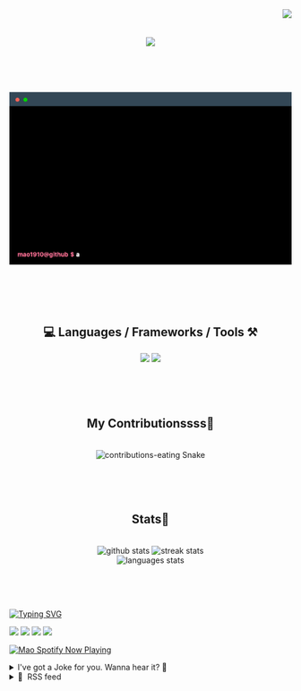 <!-- VISITOR BADGE -->
<!-- https://github.com/hehuapei/visitor-badge -->

<img align="right" src="https://visitor-badge.laobi.icu/badge?page_id=mao1910.mao1910&left_color=%2379DAF9&right_color=%23FE6E96" />


<!-- TYPING SVG -->
<!-- https://github.com/DenverCoder1/readme-typing-svg -->

<h1 align="center">
    <img src="https://readme-typing-svg.herokuapp.com/?font=Righteous&size=35&center=true&vCenter=true&width=500&height=70&color=FE6E96&font=poppins&duration=5000&lines=Hi+There!+👋;+I'm+Mao!;" />
</h1>

<br/>


<!-- ABOUT ME TERMINAL -->
<h1 align="center">
<img src="./assets/terminal-5.gif" alt="Terminal" />
</h1>

<br/><br/><br/>


<!-- TECHNOLOGIES LOGOS -->
<!-- https://github.com/tandpfun/skill-icons -->

<h2 align="center">💻 Languages / Frameworks / Tools ⚒️</h2>
<div align="center">
    <img src="https://skillicons.dev/icons?i=javascript,typescript,angular,react,html,css,scss,bootstrap,cs,java,spring" />
    <img src="https://skillicons.dev/icons?i=flutter,firebase,supabase,mysql,git,github,gitlab,vscode,idea,maven,figma" />
</div>

<br/><br/><br/>


<!-- CONTRIBUTIONS SNAKE GAME -->
<!-- https://github.com/Platane/snk -->

<div align="center">
  <h2> My Contributionssss🐍 </h2>
  <br>
  <img alt="contributions-eating Snake" src="https://raw.githubusercontent.com/mao1910/mao1910/output/github-contribution-grid-snake.svg" />

  <!-- Four lines below suggested by Planate for Dark mode-->
  <picture>
  <source media="(prefers-color-scheme: dark)" srcset="github-snake-dark.svg" />
  <source media="(prefers-color-scheme: light)" srcset="github-snake.svg" />
  </picture>
  
  <br/><br/><br/>
</div>


<!-- GITHUB STATS -->
<!-- https://github.com/DenverCoder1/github-readme-streak-stats --> <!--  My Vercel -->
<!-- https://github.com/anuraghazra/github-readme-stats --> <!--  My own Vercel -->

<h2 align="center"> Stats📝 </h2>
  <br>
<div align=center>
  <img width=429 src="https://github-readme-stats-mao1910.vercel.app/api?username=mao1910&count_private=true&show_icons=true&theme=dracula&rank_icon=github&hide=contribs&border_radius=10&border_color=79DAF9" alt="github stats"/>
  <img width=396 src="https://github-readme-streak-stats-2235.vercel.app?user=mao1910&count_private=true&theme=dracula&currStreakNum=79DAF9&currStreakLabel=FE6E96&border_radius=10&border=79DAF9" alt="streak stats"/>
  <br/>
  <img src="https://github-readme-stats-mao1910.vercel.app/api/top-langs/?username=mao1910&layout=compact&theme=dracula&border_radius=10&size_weight=0.5&count_weight=0.5&border_color=79DAF9" alt="languages stats" />
</div>

<br/><br/><br/>


<!-- FOOTER -->
<!-- https://github.com/DenverCoder1/readme-typing-svg -->
<!-- https://readme-typing-svg.demolab.com/demo/ -->

<a href="https://git.io/typing-svg"><img src="https://readme-typing-svg.demolab.com?font=Poppins&pause=1000&color=FE6E96&width=535&lines=Thanks+for+dropping+by!;Feel+free+to+check+any+of+the+Socials+below+%F0%9F%91%87;Or+the+Joke+Of+The+Day+if+you're+down+for+a+giggle+%F0%9F%98%9D;Hope+to+see+you+again+%F0%9F%91%8A;Uh%3F+You're+still+here%3F;Well...+I'm+running+out+of+things+to+say...;Tell+you+what%2C+due+to+your+effort+and+perseverance%2C;I+shall+present+you+with+a+short+poem%3A;%22To+code%2C+or+not+to+code%2C+that+is+the+question%3A;Whether+'tis+nobler+in+the+IDE+to+debug;The+errors+and+issues+of+outrageous+software%2C;Or+to+take+up+the+keyboard+against+a+sea+of+bugs;And+by+coding%2C+end+them.%22;by+William+Shakespeare%2C+probably.+;Pretty+sure+that's+Hamlet's.;Alrighty%2C+this+has+been+fun.;But+I'll+restart+the+loop+now...+see+ya+soon!" alt="Typing SVG" /></a>


<!--  SOCIAL NETWORKS -->
<!-- https://github.com/alexandresanlim/Badges4-README.md-Profile -->

  <div> 
    <a href="https://www.deviantart.com/madeinkobaia/art/my-profile-is-under-construction-265626465" target="_blank"><img src="https://img.shields.io/badge/-LinkedIn-%230077B5?style=for-the-badge&logo=linkedin&logoColor=white" target="_blank"></a> <!-- ADD LINKEDIN PROFILE -->
    <a href = "https://www.nicepng.com/ourpic/u2q8o0t4t4r5o0r5_website-under-construction-png-graphic-transparent-website-under/"><img src="https://img.shields.io/badge/Portfolio-4285F4?style=for-the-badge&logo=Google-chrome&logoColor=white" target="_blank"></a> <!-- ADD PORTFOLIO WEBSITE -->
    <a href="https://discord.gg" target="_blank"><img src="https://img.shields.io/badge/Discord-7289DA?style=for-the-badge&logo=discord&logoColor=white" target="_blank"></a> <!-- ADD DISCORD --> <!-- User or Server? -->
    <a href = "mailto:mao1910dev@gmail.com"><img src="https://img.shields.io/badge/Gmail-D14836?style=for-the-badge&logo=gmail&logoColor=white" target="_blank"></a>
  </div>


<!-- SPOTIFY PLAYING-->
<!-- https://github.com/novatorem/novatorem --> <!-- My own Vercel deployment-->

[<img width=438px src="https://spotify-now-playing-git-main-mao1910.vercel.app//api/spotify/?border_color=FE6E96" alt="Mao Spotify Now Playing" />](https://open.spotify.com/user/31542et242zglhf42ydrtqgvuvde)


<!-- JOKE OF THE DAY -->
<!-- https://github.com/ABSphreak/readme-jokes --> <!-- My own Vercel deployment-->

<details>
<summary>I've got a Joke for you. Wanna hear it? 🙈</summary>

<br/>

 <tr>
 <td style="padding-top:4px"><img src = "https://readme-jokes-git-master-mao1910.vercel.app/api?&theme=dracula"></td>
 </tr>

</details>


<!-- RSS FEED -->
<!-- https://github.com/gautamkrishnar/blog-post-workflow -->

<details>
<summary>📕 &nbsp;RSS feed</summary>

<br/>


<!-- BLOG-POST-LIST:START -->
 #### - [Is There a Developer Shortage?](https://dev.to/devteam/is-there-a-developer-shortage-2l56) 
 <details><summary>Article</summary> <p><em>Hey, hey, it's the Daily Byte! Over the next several days, we'll be talking about developer roles, success taits, and the future ahead. Today we tackle the burning question:</em>  </p>

<blockquote>
<p>Why is the software industry facing a developer shortage, and how can we address this issue?</p>
</blockquote>

<p>Share your insights into the ongoing debate about the scarcity of developers and follow the DEVteam for more discussions and online camaraderie!</p>


<div class="ltag__user ltag__user__id__1">
  <a href="/devteam" class="ltag__user__link profile-image-link">
    <div class="ltag__user__pic">
      <img src="https://res.cloudinary.com/practicaldev/image/fetch/s--DGMHY8k9--/c_limit%2Cf_auto%2Cfl_progressive%2Cq_auto%2Cw_800/https://res.cloudinary.com/practicaldev/image/fetch/s--DG4H-3cI--/c_fill%2Cf_auto%2Cfl_progressive%2Ch_150%2Cq_auto%2Cw_150/https://dev-to-uploads.s3.amazonaws.com/uploads/organization/profile_image/1/d908a186-5651-4a5a-9f76-15200bc6801f.jpg" alt="devteam image">
    </div>
  </a>
  <div class="ltag__user__content">
    <h2>
      <a href="/devteam" class="ltag__user__link">The DEV Team</a>
      Follow
    </h2>
    <div class="ltag__user__summary">
      <a href="/devteam" class="ltag__user__link">
        The team behind this very platform. 😄
      </a>
    </div>
  </div>
</div>
 

 </details> 
 <hr /> 

 #### - [Hacktoberfest is coming](https://dev.to/jarvisscript/hacktoberfest-is-coming-58a4) 
 <details><summary>Article</summary> <p>Hacktoberfest is coming and this year DEV is teaming up with Hackotoberfest founder Digital Ocean to bring new badges to DEV.</p>

<p>Read <a href="https://dev.to/page/hacktoberfest-2023">DEV's HacktoberFest 2023 page.</a> to learn what is going on here.</p>

<p>Visit the <a href="https://hacktoberfest.com/">Official HacktoberFest</a> page this is where you go to sign up on September 26. Sign up here then prepare for the month.</p>

<p>Dev's Hacktoberfest preview blog.</p>


<div class="ltag__link">
  <a href="/devteam" class="ltag__link__link">
    <div class="ltag__link__org__pic">
      <img src="https://res.cloudinary.com/practicaldev/image/fetch/s--DGMHY8k9--/c_limit%2Cf_auto%2Cfl_progressive%2Cq_auto%2Cw_800/https://res.cloudinary.com/practicaldev/image/fetch/s--DG4H-3cI--/c_fill%2Cf_auto%2Cfl_progressive%2Ch_150%2Cq_auto%2Cw_150/https://dev-to-uploads.s3.amazonaws.com/uploads/organization/profile_image/1/d908a186-5651-4a5a-9f76-15200bc6801f.jpg" alt="The DEV Team" width="150" height="150">
      <div class="ltag__link__user__pic">
        <img src="https://res.cloudinary.com/practicaldev/image/fetch/s--Q9agcq3k--/c_limit%2Cf_auto%2Cfl_progressive%2Cq_auto%2Cw_800/https://res.cloudinary.com/practicaldev/image/fetch/s--vHKcEiTe--/c_fill%2Cf_auto%2Cfl_progressive%2Ch_150%2Cq_auto%2Cw_150/https://dev-to-uploads.s3.amazonaws.com/uploads/user/profile_image/3/13d3b32a-d381-4549-b95e-ec665768ce8f.png" alt="" width="150" height="150">
      </div>
    </div>
  </a>
  <a href="/devteam/hacktoberfest-2023-sneak-peek-at-badges-whats-to-come-4h22" class="ltag__link__link">
    <div class="ltag__link__content">
      <h2>Hacktoberfest 2023: Sneak Peek at Badges &amp; What's to Come</h2>
      <h3>dev.to staff for The DEV Team ・ Sep 18</h3>
      <div class="ltag__link__taglist">
        <span class="ltag__link__tag">#hacktoberfest23</span>
      </div>
    </div>
  </a>
</div>


<p>I've participated in Hacktoberfest for three years, last year I even maintained a project. I've had four or more pull request accepted each of the the last three years.</p>

<p>I've got to collaborate on some cool projects. I've earned t-shirts, stickers, holopins, and DEV badges. Although I'm missing the 2021 one. </p>

<p>This year Digital Ocean is not giving out shirts or stickers. It's an expense thing, but you can earn digital pins and have a tree planted. Some companies offer incentives to earn their swag so look for them as you search for projects.  </p>

<p><a href="https://res.cloudinary.com/practicaldev/image/fetch/s--KUQGnU-c--/c_limit%2Cf_auto%2Cfl_progressive%2Cq_auto%2Cw_800/https://dev-to-uploads.s3.amazonaws.com/i/ekhzparqr6g09yi9pctq.jpg" class="article-body-image-wrapper"><img src="https://res.cloudinary.com/practicaldev/image/fetch/s--KUQGnU-c--/c_limit%2Cf_auto%2Cfl_progressive%2Cq_auto%2Cw_800/https://dev-to-uploads.s3.amazonaws.com/i/ekhzparqr6g09yi9pctq.jpg" alt="completed progress bar. Show 4 filled in boxes " width="353" height="207"></a></p>

<p>Those PRs include code, documentation, transcribing podcasts,  and even writing some templates for a repo. It's been an enjoyable time and I'm ready to do it again.</p>

<p>2022<br>
</p>
<div class="ltag__link">
  <a href="/jarvisscript" class="ltag__link__link">
    <div class="ltag__link__pic">
      <img src="https://res.cloudinary.com/practicaldev/image/fetch/s--m6nqeORg--/c_limit%2Cf_auto%2Cfl_progressive%2Cq_auto%2Cw_800/https://res.cloudinary.com/practicaldev/image/fetch/s--MuaiLKep--/c_fill%2Cf_auto%2Cfl_progressive%2Ch_150%2Cq_auto%2Cw_150/https://dev-to-uploads.s3.amazonaws.com/uploads/user/profile_image/8745/bd569b6a-807e-4368-9b91-c35dd617c562.jpeg" alt="jarvisscript">
    </div>
  </a>
  <a href="/jarvisscript/hacktoberfest-review-38e3" class="ltag__link__link">
    <div class="ltag__link__content">
      <h2>HacktoberFest Review</h2>
      <h3>Chris Jarvis ・ Nov 3 '22</h3>
      <div class="ltag__link__taglist">
        <span class="ltag__link__tag">#documentation</span>
        <span class="ltag__link__tag">#hacktoberfest</span>
      </div>
    </div>
  </a>
</div>


<p>2021</p>


<div class="ltag__link">
  <a href="/jarvisscript" class="ltag__link__link">
    <div class="ltag__link__pic">
      <img src="https://res.cloudinary.com/practicaldev/image/fetch/s--m6nqeORg--/c_limit%2Cf_auto%2Cfl_progressive%2Cq_auto%2Cw_800/https://res.cloudinary.com/practicaldev/image/fetch/s--MuaiLKep--/c_fill%2Cf_auto%2Cfl_progressive%2Ch_150%2Cq_auto%2Cw_150/https://dev-to-uploads.s3.amazonaws.com/uploads/user/profile_image/8745/bd569b6a-807e-4368-9b91-c35dd617c562.jpeg" alt="jarvisscript">
    </div>
  </a>
  <a href="/jarvisscript/hacktoberfest-review-18jh" class="ltag__link__link">
    <div class="ltag__link__content">
      <h2>HacktoberFest Review</h2>
      <h3>Chris Jarvis ・ Nov 1 '21</h3>
      <div class="ltag__link__taglist">
        <span class="ltag__link__tag">#hacktoberfest</span>
      </div>
    </div>
  </a>
</div>


<p>2020</p>


<div class="ltag__link">
  <a href="/jarvisscript" class="ltag__link__link">
    <div class="ltag__link__pic">
      <img src="https://res.cloudinary.com/practicaldev/image/fetch/s--m6nqeORg--/c_limit%2Cf_auto%2Cfl_progressive%2Cq_auto%2Cw_800/https://res.cloudinary.com/practicaldev/image/fetch/s--MuaiLKep--/c_fill%2Cf_auto%2Cfl_progressive%2Ch_150%2Cq_auto%2Cw_150/https://dev-to-uploads.s3.amazonaws.com/uploads/user/profile_image/8745/bd569b6a-807e-4368-9b91-c35dd617c562.jpeg" alt="jarvisscript">
    </div>
  </a>
  <a href="/jarvisscript/hacktoberfest-4-of-4-1aoo" class="ltag__link__link">
    <div class="ltag__link__content">
      <h2>Hacktoberfest 4 of 4</h2>
      <h3>Chris Jarvis ・ Oct 8 '20</h3>
      <div class="ltag__link__taglist">
        <span class="ltag__link__tag">#hacktoberfest</span>
        <span class="ltag__link__tag">#11ty</span>
      </div>
    </div>
  </a>
</div>


<p><a href="https://res.cloudinary.com/practicaldev/image/fetch/s--WtGRHyFq--/c_limit%2Cf_auto%2Cfl_progressive%2Cq_auto%2Cw_800/https://dev-to-uploads.s3.amazonaws.com/uploads/articles/94wnb20mnv8a4ur85brq.jpg" class="article-body-image-wrapper"><img src="https://res.cloudinary.com/practicaldev/image/fetch/s--WtGRHyFq--/c_limit%2Cf_auto%2Cfl_progressive%2Cq_auto%2Cw_800/https://dev-to-uploads.s3.amazonaws.com/uploads/articles/94wnb20mnv8a4ur85brq.jpg" alt="DEV hacktoberFest22 Badge. Wireframe sphere with a capital H" width="690" height="343"></a></p>

<p>This is my pledge to participate in HacktoberFest 2023. Are you joining the fun this year?<br>
</p>

<div class="highlight js-code-highlight">
<pre class="highlight html"><code>-$JarvisScript git push
</code></pre>

</div>



 </details> 
 <hr /> 

 #### - [OpenMP Notes](https://dev.to/winstonpuckett/openmp-notes-1cfa) 
 <details><summary>Article</summary> <h2>
  
  
  What is this document?
</h2>

<p>I recently went through Tim Mattson's <a href="https://youtube.com/playlist?list=PLLX-Q6B8xqZ8n8bwjGdzBJ25X2utwnoEG&amp;si=VlCiP_gIHKOfBHQC">Introduction to OpenMP</a>, a  27-video course which outlines all of the major constructs and underlying principles in OpenMP. It's a wonderful course with lots of helpful information and I recommend you take it yourself. Here are my condensed notes on the course.</p>

<h2>
  
  
  Why OpenMP?
</h2>

<p>Parallelism is important because of power usage - Moore's law continues to hold, but the power to runs chip with twice as many capacitors grows almost quadratically with the number of capacitors used.</p>

<p>Instead, by running just two cores in parallel, we find a 40% reduction in the power used for a given input of work.</p>

<p><a href="https://youtu.be/cMWGeJyrc9w?si=XYPQzEBkBwGHgg7_">https://youtu.be/cMWGeJyrc9w?si=XYPQzEBkBwGHgg7_</a></p>

<p>Concurrency is async (could be happening at the same time). Parallel is when you map so that it <strong>is</strong> done at the same time.</p>

<p>OpenMP assumes shared address space hardware.</p>

<p>Example of pragmas OpenMP uses:<br>
</p>

<div class="highlight js-code-highlight">
<pre class="highlight c"><code><span class="cp">#pragma omp construct clauses
</span>
<span class="c1">// simplest</span>
<span class="cp">#pragma omp parallel
</span>
<span class="c1">// You can combine statements like</span>
<span class="cp">#pragma omp parallel for
</span><span class="k">for</span> <span class="p">...</span>

<span class="c1">// Instead of</span>
<span class="cp">#pragma omp parallel
</span><span class="p">{</span>
    <span class="cp">#pragma omp for
</span>    <span class="k">for</span> <span class="p">...</span>
<span class="p">}</span>
</code></pre>

</div>



<p>Blocks must not exit in the middle.</p>

<h2>
  
  
  Shared memory machines
</h2>

<h3>
  
  
  SMP Symmetric MultiProcessor
</h3>

<p>Operating system treats each thread the same with same amount of time devoted to each thread.</p>

<p>No special blocks of memory - all memory <em>should</em> be equally performant and accessible </p>

<h3>
  
  
  NUMA Non-Uniform Memory Architecture
</h3>

<p>Understands and takes advantage of the fact that access time to certain memory is faster if it's physically closer to the processor .</p>

<p>Nothing is truly an SMP these days, but we pretend it is... at least for CPUs. I'm curious about SMPs vs NUMAs in the world of GPUs.</p>

<h2>
  
  
  Random good info
</h2>

<ul>
<li>Race conditions and synchronization are the most common errors in parallel programming.</li>
<li>Fundamental model behind OpenMP is the Fork-Join model</li>
<li>A collection of threads is called a Team.</li>
<li>
<code>#pragma omp parallel</code> is what forks</li>
<li>
<code>omp_set_num_threads(4)</code> tells OMP how many threads to use if it's unspecified in the pragma.</li>
<li>Data allocated outside the parallel block will go on the heap and be visible to all threads. Data allocated inside the block will be allocated to the stack and be visible only to the thread. They use "private" canonically. </li>
<li>A generated function is called a thunk.</li>
<li>
<p>Question, OpenMP uses <code>pthreads</code> under the hood when it compiles down.  Would an NVIDIA GPU also do that or does it compile to a CUDA-specific implementation?</p>
<h2>
  
  
  SPMD - Single Program, Multiple Data
</h2>
</li>
<li><p>Each thread runs identical code against different data</p></li>
<li><p>Cyclic distribution of loop iterations: increment the loop number by the number of threads .</p></li>
<li><p>To eliminate race conditions, we can promote a scalar like <code>sum</code> to an array.</p></li>
<li>
<p>Because we may get a different number of threads than we request, you may need to have any thread (id 0 most likely) check the thread count we got.</p>
<h2>
  
  
  False sharing:
</h2>
</li>
<li><p>If independent data happens to sit on the same cache line, each update will cause cache lines to "slosh back and forth" between threads.</p></li>
<li><p>Promoting a scalar to an array and using a round-robin strategy is one example where we create false sharing and poor scalability.</p></li>
<li><p>One way to avoid false sharing is by padding the array so that separate threads will be guaranteed to show up in separate cache lines. To do this, make the sum array multidimensional and use the first value <code>[i][0]</code> for the actual value</p></li>
<li>
<p>Synchronization solves false sharing without us having to know the underlying cache sizes.</p>
<h2>
  
  
  Synchronization
</h2>
</li>
<li><p>Barrier Synchronization is "each thread should wait until all threads arrive"</p></li>
<li><p>Mutual exclusion: "only one thread can access x resource"</p></li>
</ul>

<p>Constructs:<br>
Note that pragmas are always applicable to the thing directly below. So use blocks if you want to effect multiple things.</p>
<h3>
  
  
  Critical
</h3>

<p>Only one resource may access at a time:<br>
</p>

<div class="highlight js-code-highlight">
<pre class="highlight c"><code><span class="kt">int</span> <span class="n">sum</span> <span class="o">=</span> <span class="mi">0</span><span class="p">;</span>
<span class="cp">#pragma omp parallel
</span><span class="p">{</span>
    <span class="kt">int</span> <span class="n">id</span> <span class="o">=</span> <span class="n">omp_get_thread_num</span><span class="p">();</span>
<span class="cp">#pragma omp critical
</span>    <span class="n">sum</span> <span class="o">+=</span> <span class="n">id</span><span class="p">;</span>
<span class="p">}</span>
</code></pre>

</div>



<h3>
  
  
  Atomic
</h3>



<div class="highlight js-code-highlight">
<pre class="highlight plaintext"><code>#pragma omp atomic

#pragma omp atomic read|write|update|capture
</code></pre>

</div>



<p>"If the low-level, high performance constructs for mutual exclusion exist on this hardware, use them. Otherwise act like this is a critical section."</p>

<p>Is there any benefit to critical sections in this case? Perhaps critical sections allow for function calls, where atomic only refers to a scalar set operation? Yes - video just said this is just available for simple binary operations to update values. </p>

<h3>
  
  
  Barrier
</h3>

<p>Wait until all threads process to this point before moving on:<br>
</p>

<div class="highlight js-code-highlight">
<pre class="highlight c"><code><span class="cp">#pragma omp parallel
</span><span class="p">{</span>
    <span class="kt">int</span> <span class="n">id</span> <span class="o">=</span> <span class="n">omp_get_thread_num</span><span class="p">();</span>
<span class="cp">#pragma omp barrier
</span>    <span class="n">printf</span><span class="p">(</span><span class="s">"%d"</span><span class="p">,</span> <span class="n">id</span><span class="p">);</span>
<span class="p">}</span>

</code></pre>

</div>



<h3>
  
  
  Flush
</h3>

<p>Compilers are really good at optimizing where reads and writes occur. The order that you place operations in may not be the same order things happen if they are deemed to have equivalent results. This holds true for OpenMP. If you need to make reads and writes consistent, you need to use a Flush.</p>

<p>Creates a synchronization point that says, "you are guaranteed to have a consistent view of memory with the flush set." The flush set is the list of variables inside parenthesis passed to the flush pragma. When you leave off the flush set, everything must be consistent.</p>

<blockquote>
<p>All reads and writes before the flush must resolve to memory before and reads or writes to memory after the flush set.</p>
</blockquote>

<p>Flushes with overlapping flush sets may not be reordered with respect to each other.</p>

<p>For all intents and purposes, flush is equivalent to a fence in compiler terminology.</p>

<p>Flushes are hard to get right, so OpenMP provides implicit flushes at:</p>

<ul>
<li>entering/exiting parallel regions</li>
<li>implicit/explicit barriers</li>
<li>entry/exit to critical sections</li>
<li>set/unset of a lock</li>
</ul>

<p>Flush makes variables available to other threads. </p>

<p>If you spin lock on a variable, you also need to put a flush in the body of the loop. That forces the compiler to read the value every time not from a cache.<br>
</p>

<div class="highlight js-code-highlight">
<pre class="highlight c"><code><span class="cp">#pragma omp flush
</span>
<span class="cp">#pragma omp flush(variableOne, variableTwo)
</span></code></pre>

</div>



<h3>
  
  
  Master
</h3>

<p><code>#pragma omp master</code> schedules the next block on the main thread. For most use cases of master, you usually want a barrier on the next statement.</p>

<h2>
  
  
  Work sharing
</h2>

<p>Note: there is an implicit barrier at the end of any work sharing construct. <code>nowait</code> skips the barrier. There's no way to turn off the barrier at the end of a parallel region.</p>

<p>Constructs</p>

<ul>
<li>Loop

<ul>
<li>
<code>#pragma omp for</code> </li>
<li>
<code>#pragma omp for schedule</code>

<ul>
<li>tells compiler how to split up loops between threads</li>
<li>
<code>... schedule(static, optional chunk size)</code>: figure out how to break these loops into blocks at compile time </li>
<li>
<code>... schedule(dynamic, optional chunk size)</code>: create a task queue and pull from it until there's no more work. This is better when you have radically different work from one thread to the next. If you leave off chunk size, it will do one at a time.</li>
<li>
<code>... schedule(guided, optional chunk size)</code>: start with a large chunk size and get smaller as you go along. This was popular after a paper said this was optimal, but these days we know that the other two are usually better.</li>
<li>
<code>... schedule(runtime)</code>: take the schedule and chunk size from the OMP_SCHEDULE environment variable or runtime library. This is useful when you aren't sure what schedule you want to use, so you compile the program once and try a bunch of them out. <code>omp_set_schedule()</code> is how you set the schedule.</li>
<li>
<code>... schedule(auto)</code>: a new schedule which leaves the decision up to the compiler. How is this different from leaving off the schedule parameter? I'm guessing leaving it off means that you accept a default vs do compiler magic.</li>
</ul>


</li>
</ul>
</li>
<li>Reduction

<ul>
<li>
<code>#pragma omp parallel reduction (operator: variables)</code> | <code>#pragma omp parallel for reduction(operator: variables)</code>
</li>
<li>common task: Find the compute intensive loops, make it so that you can run them independently, insert omp for</li>
<li>"Loop carry dependencies" Are variables which are dependent on the loops</li>
<li>accumulating across a data structure is called a reduction.</li>
<li>when we use the reduction operator, omp creates a local copy of the list of variables and initializes them to the identity of the operator (+=0, *=1)</li>
<li>when the parallelizations are done, reduction construct combines everything into a single variable for you. Then combines that with the global copy to give you a final answer.</li>
<li>One interesting thing is that you can do reductions over binary operations like &amp;. Question, does that short circuit?</li>
</ul>


</li>
<li>Section/Sections

<ul>
<li>schedule different portions of a sequence on different threads</li>
<li>
<code>sections</code> for the outer block, <code>section</code> for each inner statement</li>
</ul>


</li>
<li>Single

<ul>
<li>"only the first three to hit this will execute it."</li>
<li>note that there's still an implicit barrier because this is a work sharing construct.</li>
<li><code>... omp single</code></li>
</ul>


</li>
<li>Task

<ul>
<li>Consists of data environment, code to execute, "Internal Control Variables" or ICV.

<ul>
<li>In OpenMP there are certain features of the environment that constructs control (like number of threads). These are ICVs.</li>
</ul>


</li>
<li>
<code>#pragma omp task</code> , <code>#pragma omp taskwait</code>
</li>
<li>It looks like taskwait is what creates the implicit barrier in this case. The current thread will keep executing after it has spawned a task with the task construct.</li>
<li>when you use recursion, look at whether you need to set anything as shared, firstprivate etc. It's so common in tasks that we default private to firstprivate.</li>
</ul>
</li>
<li>Lock

<ul>
<li>
<code>omp_init_lock()</code> , <code>omp_set_lock()</code> for acquire, <code>omp_unset_lock()</code> for release. <code>omp_destroy_lock()</code> to release the lock's memory. <code>omp_test_lock()</code> to find out if the lock is available, but not wait for it to be available.</li>
<li>Useful when you have lots of bins where you have a low chance of trying to update two things at the same time.</li>
</ul>


</li>
</ul>

<h2>
  
  
  Runtime Library Routines
</h2>

<ul>
<li>
<code>omp_get_num_threads()</code> get the current number of threads omp works with.

<ul>
<li>outside a parallel region, this returns 1.</li>
</ul>


</li>
<li>
<code>omp_set_num_threads()</code> set the current number of threads omp works with.</li>
<li>
<code>omp_get_thread_num()</code> get the current thread id.</li>
<li>
<code>omp_get_max_threads()</code> get the max number of threads we could use for this system.</li>
<li>
<code>omp_in_parallel()</code> is this running in parallel?</li>
<li>
<code>omp_set_dynamic()</code>  set dynamic mode (whether omp gets smart about how many threads you get for a given parallel region)</li>
<li>
<code>omp_get_dynamic()</code> is this running in dynamic mode?</li>
<li>

<p><code>omp_num_procs()</code> how many processors are there on this system?</p>

<h2>
  
  
  Environment Variables
</h2>


</li>
<li><p><code>OMP_NUM_THREADS</code> the number of threads we request, given this is an integer literal. In a production system, we almost always want to do this rather than have the code be responsible.</p></li>
<li><p><code>OMP_STACKSIZE</code> ask for extra stack size in cases where you allocate large variables to the stack. This prevents stack overflow.</p></li>
<li><p><code>OMP_WAIT_POLICY ACTIVE | PASSIVE</code> if ACTIVE, spin the thread until you get the lock (spin lock). If PASSIVE, suspend the thread until there's available resources. Waking suspended threads costs a lot, so use PASSIVE when you expect to have long wait times and don't want the thread eating resources.</p></li>
<li>

<p><code>OMP_PROC_BIND TRUE | FALSE</code> if enabled, once you bind a thread to a processor, leave it there. This helps as no processor actually has uniform memory access, so we can optimize for the regions of memory closer to the processor. The disadvantage is that if something else eats up that processor (antivirus scan for example), you don't remap onto a processor which is available.</p>

<h2>
  
  
  Data Environment
</h2>


</li>
</ul>

<p>Heap is shared, stack is local to a thread.</p>

<p>Variables can be shared, private, or firstprivate/lastprivate. First and last means "the xth time you set this, it will remain that."</p>

<p><code>... for private(tmp)</code> is an example of a declaration.</p>

<ul>
<li><code>firstprivate(variable)</code></li>
<li><code>lastprivate(variable)</code></li>
</ul>

<p>You can declare something as both first and last private. I have questions about what that would do.</p>

<h3>
  
  
  Thread private
</h3>

<p>What if we want a global variable that's private to each thread?<br>
</p>

<div class="highlight js-code-highlight">
<pre class="highlight c"><code><span class="kt">int</span> <span class="n">counter</span> <span class="o">=</span> <span class="mi">0</span><span class="p">;</span>
<span class="cp">#pragma omp threadprivate(counter)
</span>
<span class="kt">void</span> <span class="nf">incrementCounter</span><span class="p">()</span>
<span class="p">{</span>
    <span class="cp">#pragma omp parallel for copyin(counter)
</span>    <span class="k">for</span> <span class="p">(</span><span class="kt">int</span> <span class="n">i</span> <span class="o">=</span> <span class="mi">0</span><span class="p">;</span> <span class="n">i</span> <span class="o">&lt;</span> <span class="mi">1</span><span class="n">_000</span><span class="p">,</span> <span class="n">i</span><span class="o">++</span><span class="p">)</span> 
    <span class="p">{</span>
        <span class="n">counter</span> <span class="o">+=</span> <span class="mi">1</span><span class="p">;</span>
    <span class="p">}</span>
<span class="p">}</span>
</code></pre>

</div>



<p>This isn't a real use case btw, I just wanted an example. For this, we should be using atomic.</p>

<h2>
  
  
  Debugging
</h2>

<p>You need to use a parallel debugger. Visual Studio has one.</p>

<p>Default <code>none</code> for your data environment can help you debug, because it forces you to declare the type of everything. </p>

<p>Remember, the compiler skips pragmas it doesn't recognize are skipped.</p>

<h2>
  
  
  Memory Model of OpenMP
</h2>

<p>There is shared memory and each thread gets a cache. How do you guarantee whether you're getting the most up to date value?</p>

<p>The order you put loads and stores may be quite different than what gets executed.</p>

<p>The memory model gives you precise controls over reads (r), writes (w), and synchronization (s) operations.</p>

<p>Sequential consistency is when r's, w's, s's are in the order you put them in. All threads will see them in this order, and execute as such. This creates a lot of constraints on optimizations.</p>

<p>Relaxed consistency means that you can move, as long as you don't change the output. For instance, you can't change ordering around synchronization operations. You as the programmer have to use these synchronization operations to order what needs to be consistent.</p>

<p>For more on this, see the Flush construct above.</p>

<h2>
  
  
  Other Resources
</h2>

<ul>
<li><a href="https://youtu.be/4Hlc2KoRcFI?si=I9GJ-giVbfZLvJxq">Practical Approach to OpenMP for NVIDIA GPUs by Guray Ozen</a></li>
<li>Good quote from this course: "Computing is free, all you do is pay for data movement and the computing costs you nothing."</li>
<li>The recapitulation video in this series focussed on the design patterns from the course. It was really good: <a href="https://youtu.be/sNmGXNBzofM?si=qzR1cNPh1C02qLM1">https://youtu.be/sNmGXNBzofM?si=qzR1cNPh1C02qLM1</a>
</li>
</ul>

 </details> 
 <hr /> 

 #### - [Enhancing Redwood: A Guide to Implementing Zod for Data Validation and Schema Sharing Between the API and Web Layers](https://dev.to/growms/enhancing-redwood-a-guide-to-implementing-zod-for-data-validation-and-schema-sharing-between-the-api-and-web-layers-4do0) 
 <details><summary>Article</summary> <p>First things first: This walkthrough has been conducted on macOS. It uses symlinks, so I can't provide information about the setup on Windows.</p>

<h2>
  
  
  The Story
</h2>

<p>I'm currently experimenting with the fantastic <a href="https://redwoodjs.com/">Redwood</a> framework. However, while going through the excellent <a href="https://redwoodjs.com/docs/tutorial/foreword">tutorial</a>, I didn't find any guidance on using data validation libraries like <a href="https://github.com/jquense/yup/tree/pre-v1">Yup</a>, <a href="https://zod.dev/">Zod</a>, <a href="https://vestjs.dev/">Vest</a>, etc. So, I had to do some investigation and came up with a solution. This article describes the implementation of validation with Zod in a fresh Redwood app. You can find the sources at this <a href="https://github.com/growms/redwood-zod">github repository</a>.</p>

<p><strong>Note</strong>: I'm not a React, Yarn or even WebPack expert. I used to be an Angular developer, and I work with <a href="https://nx.dev/">Nx</a> for workspace management.</p>

<h2>
  
  
  Setup
</h2>

<p>Let's begin with a brand new Redwood app:<br>
</p>

<div class="highlight js-code-highlight">
<pre class="highlight shell"><code><span class="c"># Create the app</span>
yarn create redwood-app my-redwood-zod
<span class="nb">cd </span>my-redwood-zod
<span class="c"># Migrate the default schema "UserExample"</span>
yarn rw prisma migrate dev
<span class="c"># Generate the CRUD for "UserExample"</span>
yarn rw g scaffold UserExample
<span class="c"># Launch the development server</span>
yarn redwood dev
</code></pre>

</div>



<h2>
  
  
  Sharing Code
</h2>

<p>Start by creating the basic structure and sharing a variable called "userExampleSchema," which contains a string (although its content may change in the near future):<br>
</p>

<div class="highlight js-code-highlight">
<pre class="highlight shell"><code><span class="c"># Create the folder to be shared</span>
<span class="nb">mkdir</span> <span class="nt">-p</span> ./api/src/lib/common
<span class="c"># Create a zod.ts file with a basic variable</span>
<span class="nb">echo</span> <span class="s2">"export const userExampleSchema: string = </span><span class="se">\"</span><span class="s2">I'm a shared value written in TypeScript!</span><span class="se">\"</span><span class="s2">"</span> <span class="o">&gt;</span> ./api/src/lib/common/zod.ts
<span class="c"># Add the symlink to be able to use the common libs on the "web" side</span>
<span class="nb">ln</span> <span class="nt">-s</span> ../../../api/src/lib/common ./web/src/lib/common
</code></pre>

</div>



<p>Why symlink ? I have experimented with babel.config.js, tsconfig, webpack.config.js and just could make it work properly, there was always drawbacks deploying or testing whatsoever. Once again i'm not a pro with yarn and webpack so if you have a better way feel free to share in comment !</p>

<p>We should ignore the symlink in <code>.gitignore</code> to avoid any code duplication:<br>
</p>

<div class="highlight js-code-highlight">
<pre class="highlight typescript"><code><span class="c1">// .gitignore</span>
<span class="p">...</span>
<span class="nx">web</span><span class="o">/</span><span class="nx">src</span><span class="o">/</span><span class="nx">lib</span><span class="o">/</span><span class="nx">common</span>
</code></pre>

</div>



<p>That's it! Now let's see if it works. Edit <code>UserExampleForm.tsx</code>:<br>
</p>

<div class="highlight js-code-highlight">
<pre class="highlight typescript"><code><span class="c1">// web/src/components/UserExample/UserExampleForm/UserExampleForm.tsx</span>

<span class="k">import</span> <span class="p">{</span> <span class="nx">userExampleSchema</span> <span class="p">}</span> <span class="k">from</span> <span class="dl">'</span><span class="s1">src/lib/common/zod</span><span class="dl">'</span><span class="p">;</span>
<span class="p">...</span>
<span class="kd">const</span> <span class="nx">UserExampleForm</span> <span class="o">=</span> <span class="p">(</span><span class="nx">props</span><span class="p">:</span> <span class="nx">UserExampleFormProps</span><span class="p">)</span> <span class="o">=&gt;</span> <span class="p">{</span>
  <span class="p">...</span>
  <span class="k">return</span> <span class="p">(</span>
    <span class="o">&lt;</span><span class="nx">div</span> <span class="nx">className</span><span class="o">=</span><span class="dl">"</span><span class="s2">rw-form-wrapper</span><span class="dl">"</span><span class="o">&gt;</span>
      <span class="o">&lt;</span><span class="nx">h1</span><span class="o">&gt;</span><span class="nx">Shared</span> <span class="na">Variable</span><span class="p">:</span> <span class="p">{</span><span class="nx">userExampleSchema</span><span class="p">}</span><span class="o">&lt;</span><span class="sr">/h1</span><span class="err">&gt;
</span>      <span class="p">...</span>
    <span class="o">&lt;</span><span class="sr">/div</span><span class="err">&gt;
</span>  <span class="p">);</span>
<span class="p">};</span>
<span class="k">export</span> <span class="k">default</span> <span class="nx">UserExampleForm</span><span class="p">;</span>
</code></pre>

</div>



<p>Check at <a href="http://localhost:8910/user-examples/new">http://localhost:8910/user-examples/new</a>!</p>

<p><a href="https://res.cloudinary.com/practicaldev/image/fetch/s--rv7HTTu5--/c_limit%2Cf_auto%2Cfl_progressive%2Cq_auto%2Cw_800/https://dev-to-uploads.s3.amazonaws.com/uploads/articles/vb17ylo2nrycsp2jvqnl.png" class="article-body-image-wrapper"><img src="https://res.cloudinary.com/practicaldev/image/fetch/s--rv7HTTu5--/c_limit%2Cf_auto%2Cfl_progressive%2Cq_auto%2Cw_800/https://dev-to-uploads.s3.amazonaws.com/uploads/articles/vb17ylo2nrycsp2jvqnl.png" alt="Image description" width="800" height="188"></a></p>

<p>One side done ! what about the server ? let’s edit <code>api/src/ervices/userExamples.ts</code> :<br>
</p>

<div class="highlight js-code-highlight">
<pre class="highlight typescript"><code><span class="k">import</span> <span class="p">{</span> <span class="nx">userExampleSchema</span> <span class="p">}</span> <span class="k">from</span> <span class="dl">'</span><span class="s1">src/lib/common/zod</span><span class="dl">'</span>
<span class="p">...</span>

<span class="k">export</span> <span class="kd">const</span> <span class="nx">userExamples</span><span class="p">:</span> <span class="nx">QueryResolvers</span><span class="p">[</span><span class="dl">'</span><span class="s1">userExamples</span><span class="dl">'</span><span class="p">]</span> <span class="o">=</span> <span class="p">()</span> <span class="o">=&gt;</span> <span class="p">{</span>
  <span class="nx">console</span><span class="p">.</span><span class="nx">log</span><span class="p">(</span><span class="dl">'</span><span class="s1">aSharedVar</span><span class="dl">'</span><span class="p">,</span> <span class="nx">userExampleSchema</span><span class="p">)</span> <span class="c1">// +</span>
  <span class="k">return</span> <span class="nx">db</span><span class="p">.</span><span class="nx">userExample</span><span class="p">.</span><span class="nx">findMany</span><span class="p">()</span>
<span class="p">}</span>
<span class="p">...</span>
</code></pre>

</div>



<p>Then go at <a href="http://localhost:8910/user-examples">http://localhost:8910/user-examples</a> and look at logs you should see our string ! :</p>

<p><a href="https://res.cloudinary.com/practicaldev/image/fetch/s--p9zk5OLj--/c_limit%2Cf_auto%2Cfl_progressive%2Cq_auto%2Cw_800/https://dev-to-uploads.s3.amazonaws.com/uploads/articles/6y57a73y0h5xxgxx69yr.png" class="article-body-image-wrapper"><img src="https://res.cloudinary.com/practicaldev/image/fetch/s--p9zk5OLj--/c_limit%2Cf_auto%2Cfl_progressive%2Cq_auto%2Cw_800/https://dev-to-uploads.s3.amazonaws.com/uploads/articles/6y57a73y0h5xxgxx69yr.png" alt="Image description" width="800" height="104"></a></p>

<p>It seems to work ! but as we are “clean coders” we need to check that test is working too so let’s make a small one. Add a <code>zod.test.ts</code> file in the <code>common</code> directory to test our variable :<br>
</p>

<div class="highlight js-code-highlight">
<pre class="highlight typescript"><code><span class="k">import</span> <span class="p">{</span> <span class="nx">userExampleSchema</span> <span class="p">}</span> <span class="k">from</span> <span class="dl">'</span><span class="s1">./zod</span><span class="dl">'</span>

<span class="nx">describe</span><span class="p">.</span><span class="nx">only</span><span class="p">(</span><span class="dl">'</span><span class="s1">zod</span><span class="dl">'</span><span class="p">,</span> <span class="p">()</span> <span class="o">=&gt;</span> <span class="p">{</span>
  <span class="nx">it</span><span class="p">(</span><span class="dl">'</span><span class="s1">has userExampleSchema const</span><span class="dl">'</span><span class="p">,</span> <span class="p">()</span> <span class="o">=&gt;</span> <span class="p">{</span>
        <span class="nx">expect</span><span class="p">(</span><span class="nx">userExampleSchema</span><span class="p">).</span><span class="nx">not</span><span class="p">.</span><span class="nx">toBeUndefined</span><span class="p">()</span>
  <span class="p">})</span>
<span class="p">})</span>
</code></pre>

</div>



<p>You can run test on Redwoodwith the command  <code>yarn rw test</code> then type <code>t</code> and <code>zod</code></p>

<p>Sharing is done, let’s adding Zod validation.</p>

<h2>
  
  
  Zod validation
</h2>

<h3>
  
  
  Server Side
</h3>

<p>Now let's work on the server side. First, install <code>zod</code> in the <code>api</code> workspace:<br>
</p>

<div class="highlight js-code-highlight">
<pre class="highlight shell"><code><span class="nb">cd </span>api <span class="o">&amp;&amp;</span> yarn add zod <span class="o">&amp;&amp;</span> <span class="nb">cd</span> ..
</code></pre>

</div>



<p>Remove the reference to <code>userExampleSchema</code> in <code>UserExampleForm.tsx</code> to avoid unnecessary errors. Replace the old string with an actual Zod schema to validate our email and name:<br>
</p>

<div class="highlight js-code-highlight">
<pre class="highlight typescript"><code><span class="c1">// api/src/lib/common/zod.ts</span>
<span class="k">import</span> <span class="p">{</span> <span class="nx">z</span> <span class="p">}</span> <span class="k">from</span> <span class="dl">'</span><span class="s1">zod</span><span class="dl">'</span><span class="p">;</span>

<span class="k">export</span> <span class="kd">const</span> <span class="nx">userExampleSchema</span> <span class="o">=</span> <span class="nx">z</span><span class="p">.</span><span class="nx">object</span><span class="p">({</span>
  <span class="na">email</span><span class="p">:</span> <span class="nx">z</span><span class="p">.</span><span class="kr">string</span><span class="p">().</span><span class="nx">min</span><span class="p">(</span><span class="mi">1</span><span class="p">,</span> <span class="p">{</span> <span class="na">message</span><span class="p">:</span> <span class="dl">'</span><span class="s1">Email is required</span><span class="dl">'</span> <span class="p">}).</span><span class="nx">email</span><span class="p">({</span>
    <span class="na">message</span><span class="p">:</span> <span class="dl">'</span><span class="s1">Must be a valid email</span><span class="dl">'</span><span class="p">,</span>
  <span class="p">}),</span>
  <span class="na">name</span><span class="p">:</span> <span class="nx">z</span><span class="p">.</span><span class="kr">string</span><span class="p">(),</span>
<span class="p">});</span>
</code></pre>

</div>



<p>To validate the data in a "Redwood way," we need to return a <code>RedwoodError</code>. If we want to have a nice field mapping, it should comply with the <a href="https://github.com/redwoodjs/redwood/blob/main/packages/api/src/validations/errors.ts#L6">ServiceValidationError</a>. Let's add our custom error and a <code>validateWithZod()</code> utility to use it in our services:<br>
</p>

<div class="highlight js-code-highlight">
<pre class="highlight typescript"><code><span class="c1">// api/src/lib/zodValidation.ts</span>
<span class="k">import</span> <span class="p">{</span> <span class="nx">ZodError</span> <span class="p">}</span> <span class="k">from</span> <span class="dl">'</span><span class="s1">zod</span><span class="dl">'</span><span class="p">;</span>
<span class="k">import</span> <span class="p">{</span> <span class="nx">RedwoodError</span> <span class="p">}</span> <span class="k">from</span> <span class="dl">'</span><span class="s1">@redwoodjs/api</span><span class="dl">'</span><span class="p">;</span>

<span class="k">export</span> <span class="kd">class</span> <span class="nx">ZodValidationError</span> <span class="kd">extends</span> <span class="nx">RedwoodError</span> <span class="p">{</span>
  <span class="kd">constructor</span><span class="p">(</span><span class="nx">error</span><span class="p">:</span> <span class="nx">ZodError</span><span class="p">)</span> <span class="p">{</span>
    <span class="kd">const</span> <span class="p">{</span> <span class="nx">issues</span> <span class="p">}</span> <span class="o">=</span> <span class="nx">error</span><span class="p">;</span>
    <span class="kd">const</span> <span class="nx">errorMessage</span> <span class="o">=</span> <span class="dl">'</span><span class="s1">Validation failed</span><span class="dl">'</span><span class="p">;</span>

    <span class="kd">const</span> <span class="nx">messages</span> <span class="o">=</span> <span class="p">{};</span>

    <span class="kd">const</span> <span class="nx">extensions</span> <span class="o">=</span> <span class="p">{</span>
      <span class="na">code</span><span class="p">:</span> <span class="dl">'</span><span class="s1">BAD_USER_INPUT</span><span class="dl">'</span><span class="p">,</span>
      <span class="na">properties</span><span class="p">:</span> <span class="p">{</span>
        <span class="nx">messages</span><span class="p">,</span>
      <span class="p">},</span>
    <span class="p">};</span>

    <span class="c1">// Process each error and add it to messages object</span>
    <span class="k">for</span> <span class="p">(</span><span class="kd">const</span> <span class="p">{</span> <span class="nx">message</span><span class="p">,</span> <span class="nx">path</span> <span class="p">}</span> <span class="k">of</span> <span class="nx">issues</span><span class="p">)</span> <span class="p">{</span>
      <span class="nx">path</span><span class="p">.</span><span class="nx">forEach</span><span class="p">((</span><span class="nx">pathItem</span><span class="p">)</span> <span class="o">=&gt;</span> <span class="p">{</span>
        <span class="nx">messages</span><span class="p">[</span><span class="nx">pathItem</span><span class="p">]</span> <span class="o">=</span> <span class="nx">messages</span><span class="p">[</span><span class="nx">pathItem</span><span class="p">]</span> <span class="o">||</span> <span class="p">[];</span>
        <span class="nx">messages</span><span class="p">[</span><span class="nx">pathItem</span><span class="p">].</span><span class="nx">push</span><span class="p">(</span><span class="nx">message</span><span class="p">);</span>
      <span class="p">});</span>
    <span class="p">}</span>

    <span class="k">super</span><span class="p">(</span><span class="nx">errorMessage</span><span class="p">,</span> <span class="nx">extensions</span><span class="p">);</span>
    <span class="k">this</span><span class="p">.</span><span class="nx">name</span> <span class="o">=</span> <span class="dl">'</span><span class="s1">ZodValidationError</span><span class="dl">'</span><span class="p">;</span>

    <span class="nb">Object</span><span class="p">.</span><span class="nx">setPrototypeOf</span><span class="p">(</span><span class="k">this</span><span class="p">,</span> <span class="nx">ZodValidationError</span><span class="p">.</span><span class="nx">prototype</span><span class="p">);</span>
  <span class="p">}</span>
<span class="p">}</span>

<span class="k">export</span> <span class="kd">const</span> <span class="nx">validateWithZod</span> <span class="o">=</span> <span class="p">(</span><span class="nx">input</span><span class="p">:</span> <span class="kr">any</span><span class="p">,</span> <span class="nx">schema</span><span class="p">:</span> <span class="kr">any</span><span class="p">)</span> <span class="o">=&gt;</span> <span class="p">{</span>
  <span class="kd">const</span> <span class="nx">result</span> <span class="o">=</span> <span class="nx">schema</span><span class="p">.</span><span class="nx">safeParse</span><span class="p">(</span><span class="nx">input</span><span class="p">);</span>
  <span class="k">if</span> <span class="p">(</span><span class="o">!</span><span class="nx">result</span><span class="p">.</span><span class="nx">success</span><span class="p">)</span> <span class="p">{</span>
    <span class="k">throw</span> <span class="k">new</span> <span class="nx">ZodValidationError</span><span class="p">(</span><span class="nx">result</span><span class="p">.</span><span class="nx">error</span><span class="p">);</span>
  <span class="p">}</span>
<span class="p">};</span>
</code></pre>

</div>



<p>All the hard work is done. Enjoy:<br>
</p>

<div class="highlight js-code-highlight">
<pre class="highlight typescript"><code><span class="c1">// api/src/services/userExamples.ts</span>
<span class="k">import</span> <span class="p">{</span> <span class="nx">userExampleSchema</span> <span class="p">}</span> <span class="k">from</span> <span class="dl">'</span><span class="s1">src/lib/common/zod</span><span class="dl">'</span><span class="p">;</span>
<span class="k">import</span> <span class="p">{</span> <span class="nx">validateWithZod</span> <span class="p">}</span> <span class="k">from</span> <span class="dl">'</span><span class="s1">src/lib

/zodValidation</span><span class="dl">'</span><span class="p">;</span>
<span class="p">...</span>
<span class="k">export</span> <span class="kd">const</span> <span class="nx">createUserExample</span><span class="p">:</span> <span class="nx">MutationResolvers</span><span class="p">[</span><span class="dl">'</span><span class="s1">createUserExample</span><span class="dl">'</span><span class="p">]</span> <span class="o">=</span> <span class="p">({</span>
  <span class="nx">input</span><span class="p">,</span>
<span class="p">})</span> <span class="o">=&gt;</span> <span class="p">{</span>
  <span class="nx">validateWithZod</span><span class="p">(</span><span class="nx">input</span><span class="p">,</span> <span class="nx">userExampleSchema</span><span class="p">);</span>

  <span class="k">return</span> <span class="nx">db</span><span class="p">.</span><span class="nx">userExample</span><span class="p">.</span><span class="nx">create</span><span class="p">({</span>
    <span class="na">data</span><span class="p">:</span> <span class="nx">input</span><span class="p">,</span>
  <span class="p">});</span>
<span class="p">};</span>
</code></pre>

</div>



<p>Yep, it's just one method call!</p>

<p><a href="https://res.cloudinary.com/practicaldev/image/fetch/s---3dPid9t--/c_limit%2Cf_auto%2Cfl_progressive%2Cq_auto%2Cw_800/https://dev-to-uploads.s3.amazonaws.com/uploads/articles/ygtbz7iykb3cfupdwg0z.png" class="article-body-image-wrapper"><img src="https://res.cloudinary.com/practicaldev/image/fetch/s---3dPid9t--/c_limit%2Cf_auto%2Cfl_progressive%2Cq_auto%2Cw_800/https://dev-to-uploads.s3.amazonaws.com/uploads/articles/ygtbz7iykb3cfupdwg0z.png" alt="Image description" width="800" height="557"></a></p>

<p><strong>Note</strong>: Don't forget to update the related tests in <code>userExamples.test.ts</code> to ensure they pass.<br>
</p>

<div class="highlight js-code-highlight">
<pre class="highlight typescript"><code><span class="c1">// api/src/services/userExamples.test.ts</span>
<span class="p">...</span>
<span class="nx">scenario</span><span class="p">(</span>
    <span class="dl">'</span><span class="s1">creates a userExample with valid email and non-empty name</span><span class="dl">'</span><span class="p">,</span>
    <span class="k">async</span> <span class="p">()</span> <span class="o">=&gt;</span> <span class="p">{</span>
      <span class="c1">// Test that email must be valid</span>
      <span class="k">await</span> <span class="nx">expect</span><span class="p">(</span><span class="k">async</span> <span class="p">()</span> <span class="o">=&gt;</span> <span class="p">{</span>
        <span class="k">return</span> <span class="k">await</span> <span class="nx">createUserExample</span><span class="p">({</span>
          <span class="na">input</span><span class="p">:</span> <span class="p">{</span> <span class="na">email</span><span class="p">:</span> <span class="dl">'</span><span class="s1">String1484848</span><span class="dl">'</span><span class="p">,</span> <span class="na">name</span><span class="p">:</span> <span class="dl">'</span><span class="s1">John</span><span class="dl">'</span> <span class="p">},</span>
        <span class="p">});</span>
      <span class="p">}).</span><span class="nx">rejects</span><span class="p">.</span><span class="nx">toThrow</span><span class="p">(</span><span class="nx">ZodValidationError</span><span class="p">);</span>

      <span class="c1">// Test that email must not be empty</span>
      <span class="k">await</span> <span class="nx">expect</span><span class="p">(</span><span class="k">async</span> <span class="p">()</span> <span class="o">=&gt;</span> <span class="p">{</span>
        <span class="k">return</span> <span class="k">await</span> <span class="nx">createUserExample</span><span class="p">({</span>
          <span class="na">input</span><span class="p">:</span> <span class="p">{</span> <span class="na">email</span><span class="p">:</span> <span class="dl">''</span><span class="p">,</span> <span class="na">name</span><span class="p">:</span> <span class="dl">'</span><span class="s1">John</span><span class="dl">'</span> <span class="p">},</span>
        <span class="p">});</span>
      <span class="p">}).</span><span class="nx">rejects</span><span class="p">.</span><span class="nx">toThrow</span><span class="p">(</span><span class="nx">ZodValidationError</span><span class="p">);</span>

      <span class="c1">// Test that name must not be empty</span>
      <span class="k">await</span> <span class="nx">expect</span><span class="p">(</span><span class="k">async</span> <span class="p">()</span> <span class="o">=&gt;</span> <span class="p">{</span>
        <span class="k">return</span> <span class="k">await</span> <span class="nx">createUserExample</span><span class="p">({</span>
          <span class="na">input</span><span class="p">:</span> <span class="p">{</span> <span class="na">email</span><span class="p">:</span> <span class="dl">'</span><span class="s1">johndoe@example.com</span><span class="dl">'</span><span class="p">,</span> <span class="na">name</span><span class="p">:</span> <span class="dl">''</span> <span class="p">},</span>
        <span class="p">});</span>
      <span class="p">}).</span><span class="nx">rejects</span><span class="p">.</span><span class="nx">toThrow</span><span class="p">(</span><span class="nx">ZodValidationError</span><span class="p">);</span>

      <span class="c1">// Test with valid email and non-empty name</span>
      <span class="kd">const</span> <span class="nx">validResult</span> <span class="o">=</span> <span class="k">await</span> <span class="nx">createUserExample</span><span class="p">({</span>
        <span class="na">input</span><span class="p">:</span> <span class="p">{</span> <span class="na">email</span><span class="p">:</span> <span class="dl">'</span><span class="s1">johndoe@example.com</span><span class="dl">'</span><span class="p">,</span> <span class="na">name</span><span class="p">:</span> <span class="dl">'</span><span class="s1">John</span><span class="dl">'</span> <span class="p">},</span>
      <span class="p">});</span>

      <span class="c1">// Assert that the result has the expected email and name</span>
      <span class="nx">expect</span><span class="p">(</span><span class="nx">validResult</span><span class="p">.</span><span class="nx">email</span><span class="p">).</span><span class="nx">toEqual</span><span class="p">(</span><span class="dl">'</span><span class="s1">johndoe@example.com</span><span class="dl">'</span><span class="p">);</span>
      <span class="nx">expect</span><span class="p">(</span><span class="nx">validResult</span><span class="p">.</span><span class="nx">name</span><span class="p">).</span><span class="nx">toEqual</span><span class="p">(</span><span class="dl">'</span><span class="s1">John</span><span class="dl">'</span><span class="p">);</span>
    <span class="p">}</span>
  <span class="p">)</span>
<span class="p">...</span>
</code></pre>

</div>



<p>Great! Our server is now robust. But we also need to take care of our users with l33t front-end validation.</p>

<h3>
  
  
  Client Side
</h3>

<p>To begin, we need to install dependencies in the <code>web</code> workspace:<br>
</p>

<div class="highlight js-code-highlight">
<pre class="highlight shell"><code><span class="nb">cd </span>web <span class="o">&amp;&amp;</span> yarn add zod @hookform/resolvers <span class="o">&amp;&amp;</span> <span class="nb">cd</span> ..
</code></pre>

</div>



<p>Now we want to use Zod in the generated <code>UserExampleForm</code>.</p>

<p><strong>Note</strong>: Oh no! Redwood validation is so easy why should i change it !? Don't panic! Redwood validation is built on <a href="https://www.react-hook-form.com/">React Hook Form</a>, and we just installed a Zod resolver for it.</p>

<p>Adding Zod validation<br>
</p>

<div class="highlight js-code-highlight">
<pre class="highlight typescript"><code><span class="c1">// UserExampleForm.tsx</span>
<span class="k">import</span> <span class="p">{</span> <span class="nx">zodResolver</span> <span class="p">}</span> <span class="k">from</span> <span class="dl">'</span><span class="s1">@hookform/resolvers/zod</span><span class="dl">'</span><span class="p">;</span>
<span class="p">...</span>
<span class="k">import</span> <span class="p">{</span>
  <span class="p">...</span>
  <span class="nx">useForm</span><span class="p">,</span>
<span class="p">}</span> <span class="k">from</span> <span class="dl">'</span><span class="s1">@redwoodjs/forms</span><span class="dl">'</span><span class="p">;</span>

<span class="kd">const</span> <span class="nx">UserExampleForm</span> <span class="o">=</span> <span class="p">(</span><span class="nx">props</span><span class="p">:</span> <span class="nx">UserExampleFormProps</span><span class="p">)</span> <span class="o">=&gt;</span> <span class="p">{</span>
  <span class="kd">const</span> <span class="nx">formMethods</span> <span class="o">=</span> <span class="nx">useForm</span><span class="o">&lt;</span><span class="nx">FormUserExample</span><span class="o">&gt;</span><span class="p">({</span>
    <span class="na">resolver</span><span class="p">:</span> <span class="nx">zodResolver</span><span class="p">(</span><span class="nx">userExampleSchema</span><span class="p">),</span>
  <span class="p">});</span>

  <span class="p">...</span>
  <span class="k">return</span> <span class="p">(</span>
    <span class="o">&lt;</span><span class="nx">div</span> <span class="nx">className</span><span class="o">=</span><span class="dl">"</span><span class="s2">rw-form-wrapper</span><span class="dl">"</span><span class="o">&gt;</span>
      <span class="o">&lt;</span><span class="nx">Form</span><span class="o">&lt;</span><span class="nx">FormUserExample</span><span class="o">&gt;</span>
        <span class="nx">onSubmit</span><span class="o">=</span><span class="p">{</span><span class="nx">onSubmit</span><span class="p">}</span>
        <span class="nx">error</span><span class="o">=</span><span class="p">{</span><span class="nx">props</span><span class="p">.</span><span class="nx">error</span><span class="p">}</span>
        <span class="nx">formMethods</span><span class="o">=</span><span class="p">{</span><span class="nx">formMethods</span><span class="p">}</span>
      <span class="o">&gt;</span>
        <span class="p">...</span>
      <span class="o">&lt;</span><span class="sr">/Form</span><span class="err">&gt;
</span>    <span class="o">&lt;</span><span class="sr">/div</span><span class="err">&gt;
</span>  <span class="p">);</span>
<span class="p">};</span>

<span class="k">export</span> <span class="k">default</span> <span class="nx">UserExampleForm</span><span class="p">;</span>
</code></pre>

</div>



<p>You should recognize the <code>useForm()</code> method if you've gone through the tutorial. It's used to reset the Article Form. The Zod resolver is a small addition to it, and that's all the hard work to make it work.</p>

<p>If you test the form, it should send the same errors but from the client !<br>
But wait how i can be sure it’s not the server which throws the error ? <br>
Well you can comment the line of <code>validateWithZod</code> in the service if you dare ! But you could also just check network in chrome dev tools or the server's logs  ;)</p>

<p><strong>ET VOILA</strong> <br>
Now you have a Zod setup for both the client and server! </p>

<p>Hope you learned something ! cheers</p>

<p><em>NB</em>: if you want to deploy this app you will have to copy the common dir in the "web" folder <em>before</em> the build !</p>

 </details> 
 <hr /> 

 #### - [Mastering useEffect: Rules, Best Practices, and Pitfalls](https://dev.to/cybermaxi7/mastering-useeffect-rules-best-practices-and-pitfalls-353e) 
 <details><summary>Article</summary> <p>In the world of React, the <code>useEffect</code> hook is a powerful tool for handling side effects and managing component lifecycle. However, wielding this power comes with great responsibility. In this comprehensive guide, we'll delve into the rules, best practices, and common pitfalls when working with <code>useEffect</code>.</p>

<p><strong>Dependency Array Rules</strong></p>

<ol>
<li><p><strong>Inclusive Dependencies:</strong> The dependency array is your compass. Every state variable, prop, or context used inside the effect must find its place in this array. It ensures that your effect runs whenever any of these values change.</p></li>
<li><p><strong>Reactivity Matters:</strong> Reactive values are the lifeblood of <code>useEffect</code>. Any function or variable that references another reactive value should be included. Don't forget, everything related to state, props, or context is a reactive value.</p></li>
<li><p><strong>Dependency Is Not Optional:</strong> Dependencies choose themselves. Avoid ignoring the dependency ESLint rule; it helps you avoid unexpected behavior and bugs.</p></li>
<li><p><strong>No Objects or Arrays:</strong> Objects and arrays should stay out of the dependency array. They're recreated on every render, and React considers a new object as different from the old one. (<code>{} !== {}</code>)</p></li>
</ol>

<p><strong>Removing Unnecessary Dependencies</strong></p>

<ol>
<li>
<p><strong>Function Dependencies:</strong> When it comes to functions, there are options:</p>

<ul>
<li>Move the function into the <code>useEffect</code> if it's used exclusively there.</li>
<li>If the function is reused elsewhere, consider memoizing it using <code>useCallback()</code>.</li>
<li>If the function doesn't reference any reactive value, move it outside the effect for optimal performance.</li>
</ul>
</li>
<li><p><strong>Object Dependencies:</strong> Instead of including the entire object, focus on the specific property you need, especially if it's a primitive value. If that doesn't work, consider memoization techniques.</p></li>
</ol>

<p><strong>Other Strategies</strong></p>

<ol>
<li><p><strong>Multiple Dependencies:</strong> When dealing with numerous reactive values, consider using <code>useReducer</code> to simplify your logic.</p></li>
<li><p><strong>Stable Dependencies:</strong> No need to include <code>setState</code> (from <code>useState</code>) or <code>dispatch</code> (from <code>useReducer</code>) in the dependencies. React ensures their stability across renders.</p></li>
</ol>

<p><strong>When Not to Use useEffect</strong></p>

<ol>
<li>
<strong>Last Resort:</strong> <code>useEffect</code> should be a last resort when no other solution makes sense. Consider alternatives first.</li>
</ol>

<p><strong>Cases of Overuse</strong></p>

<ol>
<li><p><strong>Event Handling:</strong> Instead of using <code>useEffect</code> for responding to an event, create an event function. It keeps your code organized and readable.</p></li>
<li><p><strong>Data Fetching:</strong> While fetching data when a component mounts might work in small apps, for real-world applications, consider using a library like <code>react-query</code> for better data management.</p></li>
<li><p><strong>Synchronizing State Changes:</strong> Avoid using <code>useEffect</code> for synchronizing state changes with one another. Opt for derived state and event handlers for a cleaner and more maintainable codebase.</p></li>
</ol>

<p>In conclusion, mastering <code>useEffect</code> involves understanding its rules, leveraging best practices, and recognizing when it's not the right tool for the job. By following these guidelines, you'll harness the true potential of <code>useEffect</code> in your React applications.</p>

 </details> 
 <hr /> 
<!-- BLOG-POST-LIST:END -->
</table>
</details>


<!-- TODO
Change the 3stats boxes around, possibly two on top and one on bottom
Fix RSSfeed
Fix Spotify Playlists
Fix Socials [Portfolio, Discord, Linkedin]
In the future, add Public Repositories of Selected Projects
-->
